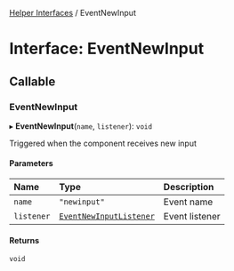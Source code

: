 [Helper Interfaces](../README.md) / EventNewInput

# Interface: EventNewInput

## Callable

### EventNewInput

▸ **EventNewInput**(`name`, `listener`): `void`

Triggered when the component receives new input

#### Parameters

| Name | Type | Description |
| :------ | :------ | :------ |
| `name` | ``"newinput"`` | Event name |
| `listener` | [`EventNewInputListener`](EventNewInputListener.md) | Event listener |

#### Returns

`void`
